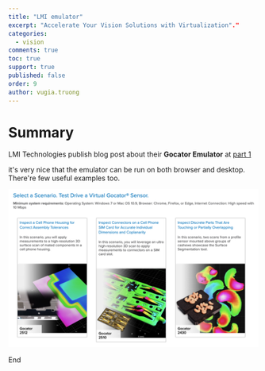 ```yaml
---
title: "LMI emulator"
excerpt: "Accelerate Your Vision Solutions with Virtualization"."
categories: 
  - vision
comments: true
toc: true
support: true
published: false
order: 9
author: vugia.truong
---
```


# Summary

LMI Technologies publish blog post about their **Gocator Emulator** at [part 1](https://lmi3d.com/company/digital-hub/blog/accelerate-your-vision-solutions-virtualization-part-1)

it's very nice that the emulator can be run on both browser and desktop. 
There're few useful examples too. 

![examples](/assets/images/2020/lmi_emulator_0001.png)


End
